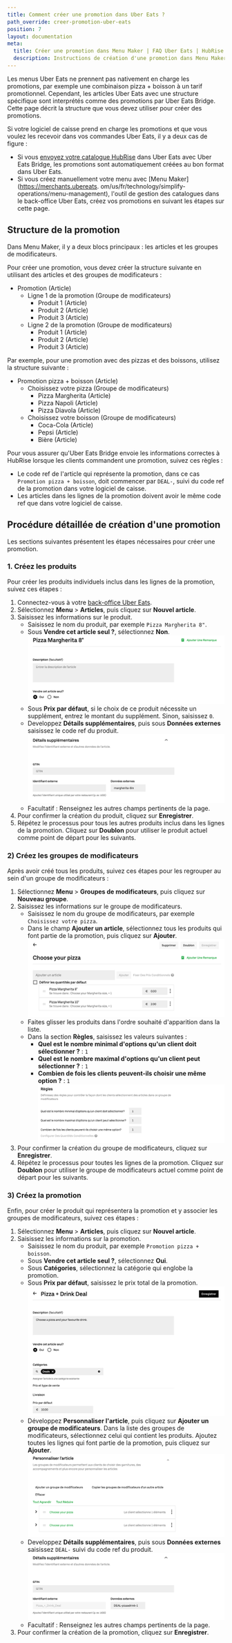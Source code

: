 ```yaml
---
title: Comment créer une promotion dans Uber Eats ?
path_override: creer-promotion-uber-eats
position: 7
layout: documentation
meta:
  title: Créer une promotion dans Menu Maker | FAQ Uber Eats | HubRise
  description: Instructions de création d'une promotion dans Menu Maker, l'outil de gestion des catalogues dans le back-office Uber Eats.
---
```


Les menus Uber Eats ne prennent pas nativement en charge les promotions, par exemple une combinaison pizza + boisson à un tarif promotionnel.
Cependant, les articles Uber Eats avec une structure spécifique sont interprétés comme des promotions par Uber Eats Bridge.
Cette page décrit la structure que vous devez utiliser pour créer des promotions.

Si votre logiciel de caisse prend en charge les promotions et que vous voulez les recevoir dans vos commandes Uber Eats, il y a deux cas de figure :

- Si vous [envoyez votre catalogue HubRise](/apps/uber-eats/push-catalog) dans Uber Eats avec Uber Eats Bridge, les promotions sont automatiquement créées au bon format dans Uber Eats.
- Si vous créez manuellement votre menu avec [Menu Maker](https://merchants.ubereats. om/us/fr/technology/simplify-operations/menu-management), l'outil de gestion des catalogues dans le back-office Uber Eats, créez vos promotions en suivant les étapes sur cette page.

## Structure de la promotion

Dans Menu Maker, il y a deux blocs principaux : les articles et les groupes de modificateurs.

Pour créer une promotion, vous devez créer la structure suivante en utilisant des articles et des groupes de modificateurs :

- Promotion (Article)
  - Ligne 1 de la promotion (Groupe de modificateurs)
    - Produit 1 (Article)
    - Produit 2 (Article)
    - Produit 3 (Article)
  - Ligne 2 de la promotion (Groupe de modificateurs)
    - Produit 1 (Article)
    - Produit 2 (Article)
    - Produit 3 (Article)

Par exemple, pour une promotion avec des pizzas et des boissons, utilisez la structure suivante :

- Promotion pizza + boisson (Article)
  - Choisissez votre pizza (Groupe de modificateurs)
    - Pizza Margherita (Article)
    - Pizza Napoli (Article)
    - Pizza Diavola (Article)
  - Choisissez votre boisson (Groupe de modificateurs)
    - Coca-Cola (Article)
    - Pepsi (Article)
    - Bière (Article)

Pour vous assurer qu'Uber Eats Bridge envoie les informations correctes à HubRise lorsque les clients commandent une promotion, suivez ces règles :

- Le code ref de l'article qui représente la promotion, dans ce cas `Promotion pizza + boisson`, doit commencer par `DEAL-`, suivi du code ref de la promotion dans votre logiciel de caisse.
- Les articles dans les lignes de la promotion doivent avoir le même code ref que dans votre logiciel de caisse.

## Procédure détaillée de création d'une promotion

Les sections suivantes présentent les étapes nécessaires pour créer une promotion.

### 1. Créez les produits

Pour créer les produits individuels inclus dans les lignes de la promotion, suivez ces étapes :

1. Connectez-vous à votre [back-office Uber Eats](https://restaurant.uber.com).
2. Sélectionnez **Menu** > **Articles**, puis cliquez sur **Nouvel article**.
3. Saisissez les informations sur le produit.
   - Saisissez le nom du produit, par exemple `Pizza Margherita 8"`.
   - Sous **Vendre cet article seul ?**, sélectionnez **Non**.
     ![Nom du produit et choix Vendre cet article seul](./images/012-product-name-menu-maker.png)
   - Sous **Prix par défaut**, si le choix de ce produit nécessite un supplément, entrez le montant du supplément. Sinon, saisissez `0`.
   - Developpez **Détails supplémentaires**, puis sous **Données externes** saisissez le code ref du produit.
     ![Code ref sous Détails supplémentaires](./images/013-extra-details-menu-maker.png)
   - Facultatif : Renseignez les autres champs pertinents de la page.
4. Pour confirmer la création du produit, cliquez sur **Enregistrer**.
5. Répétez le processus pour tous les autres produits inclus dans les lignes de la promotion. Cliquez sur **Doublon** pour utiliser le produit actuel comme point de départ pour les suivants.

### 2) Créez les groupes de modificateurs

Après avoir créé tous les produits, suivez ces étapes pour les regrouper au sein d'un groupe de modificateurs :

1. Sélectionnez **Menu** > **Groupes de modificateurs**, puis cliquez sur **Nouveau groupe**.
2. Saisissez les informations sur le groupe de modificateurs.
   - Saisissez le nom du groupe de modificateurs, par exemple `Choisissez votre pizza`.
   - Dans le champ **Ajouter un article**, sélectionnez tous les produits qui font partie de la promotion, puis cliquez sur **Ajouter**.
     ![Nom du groupe de modificateurs et produits](./images/019-modifier-group-name-menu-maker.png)
   - Faites glisser les produits dans l'ordre souhaité d'apparition dans la liste.
   - Dans la section **Règles**, saisissez les valeurs suivantes :
     - **Quel est le nombre minimal d'options qu'un client doit sélectionner ?** : `1`
     - **Quel est le nombre maximal d'options qu'un client peut sélectionner ?** : `1`
     - **Combien de fois les clients peuvent-ils choisir une même option ?** : `1`
       ![Règles des groupes de modificateurs](./images/015-modifier-group-rules-menu-maker.png)
3. Pour confirmer la création du groupe de modificateurs, cliquez sur **Enregistrer**.
4. Répétez le processus pour toutes les lignes de la promotion. Cliquez sur **Doublon** pour utiliser le groupe de modificateurs actuel comme point de départ pour les suivants.

### 3) Créez la promotion

Enfin, pour créer le produit qui représentera la promotion et y associer les groupes de modificateurs, suivez ces étapes :

1. Sélectionnez **Menu** > **Articles**, puis cliquez sur **Nouvel article**.
2. Saisissez les informations sur la promotion.
   - Saisissez le nom du produit, par exemple `Promotion pizza + boisson`.
   - Sous **Vendre cet article seul ?**, sélectionnez **Oui**.
   - Sous **Catégories**, sélectionnez la catégorie qui englobe la promotion.
   - Sous **Prix par défaut**, saisissez le prix total de la promotion.
     ![Nom de la promotion](./images/020-deal-name-menu-maker.png)
   - Développez **Personnaliser l'article**, puis cliquez sur **Ajouter un groupe de modificateurs**. Dans la liste des groupes de modificateurs, sélectionnez celui qui contient les produits. Ajoutez toutes les lignes qui font partie de la promotion, puis cliquez sur **Ajouter**.
     ![Personnalisation de la promotion](./images/021-deal-customisation-maker.png)
   - Developpez **Détails supplémentaires**, puis sous **Données externes** saisissez `DEAL-` suivi du code ref du produit.
     ![Détails de la promotion](./images/022-deal-details-menu-maker.png)
   - Facultatif : Renseignez les autres champs pertinents de la page.
3. Pour confirmer la création de la promotion, cliquez sur **Enregistrer**.
